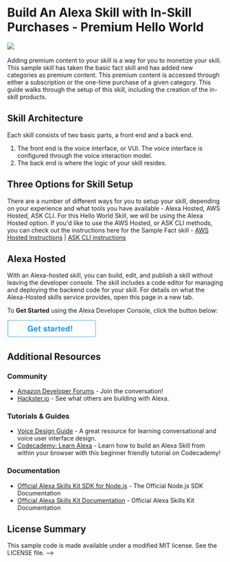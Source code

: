 # Build An Alexa Skill with In-Skill Purchases - Premium Hello World
<img src="https://m.media-amazon.com/images/G/01/mobile-apps/dex/alexa/alexa-skills-kit/tutorials/fact/header._TTH_.png" />

Adding premium content to your skill is a way for you to monetize your skill.  This sample skill has taken the basic fact skill and has added new categories as premium content.  This premium content is accessed through either a subscription or the one-time purchase of a given category.  This guide walks through the setup of this skill, including the creation of the in-skill products.

## Skill Architecture
Each skill consists of two basic parts, a front end and a back end.
1. The front end is the voice interface, or VUI. The voice interface is configured through the voice interaction model.
2. The back end is where the logic of your skill resides.

## Three Options for Skill Setup
There are a number of different ways for you to setup your skill, depending on your experience and what tools you have available - Alexa Hosted, AWS Hosted, ASK CLI. For this Hello World Skill, we will be using the Alexa Hosted option. If you'd like to  use the AWS Hosted, or ASK CLI methods, you can check out the instructions here for the Sample Fact skill - [AWS Hosted Instructions](https://github.com/alexa/skill-sample-nodejs-fact/blob/master/instructions/setup-vui-aws-hosted.md) | [ASK CLI instructions](https://github.com/alexa/skill-sample-nodejs-fact/blob/master/instructions/cli.md)


## Alexa Hosted
With an Alexa-hosted skill, you can build, edit, and publish a skill without leaving the developer console. The skill includes a code editor for managing and deploying the backend code for your skill. For details on what the Alexa-Hosted skills service provides, open this page in a new tab.

To **Get Started** using the Alexa Developer Console, click the button below:

[![Get Started](./getting-started.png)](./instructions/1-setup-vui-alexa-hosted.md)

## Additional Resources

### Community
* [Amazon Developer Forums](https://forums.developer.amazon.com/spaces/165/index.html) - Join the conversation!
* [Hackster.io](https://www.hackster.io/amazon-alexa) - See what others are building with Alexa.

### Tutorials & Guides
* [Voice Design Guide](https://developer.amazon.com/designing-for-voice/) - A great resource for learning conversational and voice user interface design.
* [Codecademy: Learn Alexa](https://www.codecademy.com/learn/learn-alexa) - Learn how to build an Alexa Skill from within your browser with this beginner friendly tutorial on Codecademy!

### Documentation
* [Official Alexa Skills Kit SDK for Node.js](http://alexa.design/node-sdk-docs) - The Official Node.js SDK Documentation
* [Official Alexa Skills Kit Documentation](https://developer.amazon.com/docs/ask-overviews/build-skills-with-the-alexa-skills-kit.html) - Official Alexa Skills Kit Documentation

## License Summary

This sample code is made available under a modified MIT license. See the LICENSE file. -->
